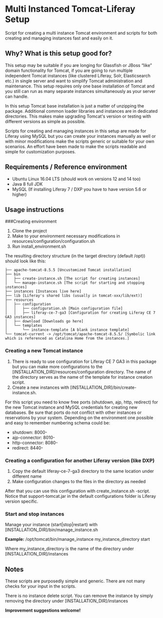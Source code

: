 # Multi Instanced Tomcat-Liferay Setup
Script for creating a multi instance Tomcat environment and scripts for both creating and managing instances fast and easily on it.

## Why? What is this setup good for?
This setup may be suitable if you are longing for Glassfish or JBoss “like” domain functionality for Tomcat, if you are going to run multiple independent Tomcat instances (like clustered Liferay, Solr, Elasticsearch etc.) in single server and want to simplify Tomcat administration and maintenance. This setup requires only one base installation of Tomcat and you still can run as many separate instances simultaneously as your server can handle. 

In this setup Tomcat base installation is just a matter of unzipping the package. Additional common loader libraries and instances are in dedicated directories. This makes make upgrading Tomcat's version or testing with different versions as simple as possible.

Scripts for creating and managing instances in this setup are made for Liferay using MySQL but you can create your instances manually as well or with minor modifications make the scripts generic or suitable for your own scenarios. An effort have been made to make the scripts readable and simple for customization purposes. 

## Requirements / Reference environment

* Ubuntu Linux 16.04 LTS (should work on versions 12 and 14 too)
* Java 8 full JDK
* MySQL (If installing Liferay 7 / DXP you have to have version 5.6 or higher)

## Usage instructions
###Creating environment

1. Clone the project
2. Make to your environment necessary modifications in resources/configuration/configuration.sh
3. Run install_environment.sh

The resulting directory structure (in the target directory (default /opt)) should look like this:

    ├── apache-tomcat-8.5.5 [Uncustomized Tomcat installation]
    ├── bin
    │   ├── create-instance.sh [The script for creating instances]  
    │   └── manage-instance.sh [The script for starting and stopping instances]
    ├── instances [Instances live here]
    ├── lib [Liferay's shared libs (usually in tomcat-xxx/lib/ext)]  
    ├── resources
    │   ├── configuration
    │   │   ├── configuration.sh [Main configuration file]
    │   │   ├── liferay-ce-7-ga3 [Configuration for creating Liferay CE 7 GA3 instances]
    │   ├── download [Downloads go here]
    │   └── templates
    │       └── instance-template [A blank instance template]
    └── tomcat-current -> /opt/tomcat/apache-tomcat-8.5.5/ [Symbolic link which is referenced as Catalina Home from the instances.]




### Creating a new Tomcat instance

1. There is ready to use configuration for Liferay CE 7 GA3 in this package but you can make more configurations to the \[INSTALLATION_DIR\]/resources/configuration directory. The name of the directory serves as the name of the template for instance creation script.
2. Create a new instances with [INSTALLATION_DIR]/bin/create-instance.sh. 

For this script you need to know free ports (shutdown, ajp, http, redirect) for the new Tomcat instance and MySQL credentials for creating new databases. Be sure that ports do not conflict with other instances or reservations by your system. Depending on the environment one possible and easy to remember numbering schema could be:

* shutdown:        8000-
* ajp-connector:   8010-
* http-connector:  8080-
* redirect:        8440-


### Creating a configuration for another Liferay version (like DXP)

1. Copy the default liferay-ce-7-ga3 directory to the same location under different name
2. Make configuration changes to the files in the directory as needed

After that you can use this configuration with create\_instance.sh -script. Notice that support-tomcat.jar in the default configurations folder is Liferay version specific.


### Start and stop instances
Manage your instance (start|stop|restart) with \[INSTALLATION_DIR\]/bin/manage\_instance.sh

**Example:**
/opt/tomcat/bin/manage\_instance my\_instance\_directory start

Where my\_instance\_directory is the name of the directory under [INSTALLATION_DIR]/instances
## Notes
These scripts are purposedly simple and generic. There are not many checks for your input in the scripts.

There is no instance delete script. You can remove the instance by simply removing the directory under  [INSTALLATION_DIR]/instances

**Improvement suggestions welcome!**

